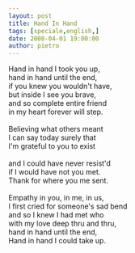 ```yaml
---
layout: post
title: Hand In Hand
tags: [speciale,english,]
date: 2008-04-01 19:00:00
author: pietro
---
```

Hand in hand I took you up,<br/>hand in hand until the end,<br/>if you knew you wouldn't have,<br/>but inside I see you brave,<br/>and so complete entire friend<br/>in my heart forever will step.<br/><br/>Believing what others meant<br/>I can say today surely that<br/>I'm grateful to you to exist<br/><br/>and I could have never resist'd<br/>if I would have not you met.<br/>Thank for where you me sent.<br/><br/>Empathy in you, in me, in us,<br/>I first cried for someone's sad bend<br/>and so I knew I had met who<br/>with my love deep thru and thru,<br/>hand in hand until the end,<br/>Hand in hand I could take up.
